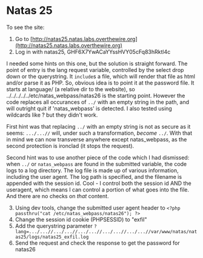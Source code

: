 # Natas 25

To see the site:

1. Go to [http://natas25.natas.labs.overthewire.org](http://natas25.natas.labs.overthewire.org)
2. Log in with natas25, GHF6X7YwACaYYssHVY05cFq83hRktl4c

I needed some hints on this one, but the solution is straight forward. The point of entry is the lang request variable, controlled by the select drop down or the querystring. It `include`s a file, which will render that file as html and/or parse it as PHP. So, obvious idea is to point it at the password file. It starts at language/ (a relative dir to the website), so ../../../../../etc/natas_webpass/natas26 is the starting point. However the code replaces all occurances of `../` with an empty string in the path, and will outright quit if 'natas_webpass' is detected. I also tested using wildcards like ? but they didn't work.

First hint was that replacing `../` with an empty string is not as secure as it seems: `.../...//` will, under such a transformation, *become* `../`. With that in mind we can now transverse anywhere except natas_webpass, as the second protection is ironclad (it stops the request).

Second hint was to use another piece of the code which I had dismissed: when `../` or `natas_webpass` are found in the submitted variable, the code logs to a log directory. The log file is made up of various information, including the user agent. The log path is specified, and the filename is appended with the session id. Cool - I control both the session id AND the useragent, which means I can control a portion of what goes into the file. And there are no checks on *that* content.

3. Using dev tools, change the submitted user agent header to `<?php passthru("cat /etc/natas_webpass/natas26"); ?>`
4. Change the session id cookie (PHPSESSID) to "exfil"
5. Add the querystring parameter `?lang=.../...//.../...//.../...//.../...//.../...//var/www/natas/natas25/logs/natas25_exfil.log`
6. Send the request and check the response to get the password for natas26